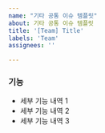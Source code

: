 ```yaml
---
name: "기타 공통 이슈 템플릿"
about: 기타 공통 이슈 템플릿
title: '[Team] Title'
labels: 'Team'
assignees: ''

---
```


### 기능

- 세부 기능 내역 1
- 세부 기능 내역 2
- 세부 기능 내역 3

